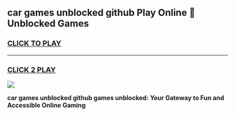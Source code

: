 
## car games unblocked github Play Online 👋 Unblocked Games
<h3>
<a href="https://premium.freeplayer.one?title=car_games_unblocked_github&ref=19F">CLICK TO PLAY</a></h3>
<hr>

<h3>
<a href="https://premium.freeplayer.one?title=car_games_unblocked_github&ref=19F">CLICK 2 PLAY</a>
  
</h3>

<a href="https://premium.freeplayer.one?title=car_games_unblocked_github&ref=19F"><img src="https://clearcache.store/games.png"></a>


**car games unblocked github games unblocked: Your Gateway to Fun and Accessible Online Gaming**
